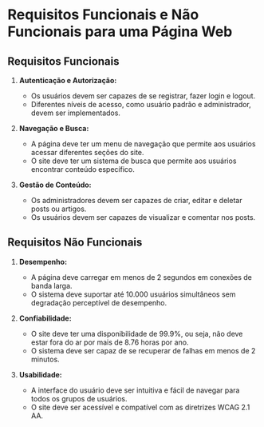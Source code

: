 # Requisitos Funcionais e Não Funcionais para uma Página Web

## Requisitos Funcionais

1. **Autenticação e Autorização:**
   - Os usuários devem ser capazes de se registrar, fazer login e logout.
   - Diferentes níveis de acesso, como usuário padrão e administrador, devem ser implementados.

2. **Navegação e Busca:**
   - A página deve ter um menu de navegação que permite aos usuários acessar diferentes seções do site.
   - O site deve ter um sistema de busca que permite aos usuários encontrar conteúdo específico.

3. **Gestão de Conteúdo:**
   - Os administradores devem ser capazes de criar, editar e deletar posts ou artigos.
   - Os usuários devem ser capazes de visualizar e comentar nos posts.

## Requisitos Não Funcionais

1. **Desempenho:**
   - A página deve carregar em menos de 2 segundos em conexões de banda larga.
   - O sistema deve suportar até 10.000 usuários simultâneos sem degradação perceptível de desempenho.

2. **Confiabilidade:**
   - O site deve ter uma disponibilidade de 99.9%, ou seja, não deve estar fora do ar por mais de 8.76 horas por ano.
   - O sistema deve ser capaz de se recuperar de falhas em menos de 2 minutos.

3. **Usabilidade:**
   - A interface do usuário deve ser intuitiva e fácil de navegar para todos os grupos de usuários.
   - O site deve ser acessível e compatível com as diretrizes WCAG 2.1 AA.
